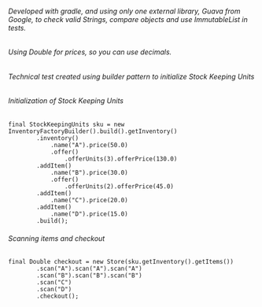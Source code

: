 ###### Developed with gradle, and using only one external library, Guava from Google, to check valid Strings, compare objects and use ImmutableList in tests.
###### Using Double for prices, so you can use decimals.

###### Technical test created using builder pattern to initialize Stock Keeping Units

###### Initialization of Stock Keeping Units

```
final StockKeepingUnits sku = new InventoryFactoryBuilder().build().getInventory()
        .inventory()
            .name("A").price(50.0)
            .offer()
                .offerUnits(3).offerPrice(130.0)
        .addItem()
            .name("B").price(30.0)
            .offer()
                .offerUnits(2).offerPrice(45.0)
        .addItem()
            .name("C").price(20.0)
        .addItem()
            .name("D").price(15.0)
        .build();
```

###### Scanning items and checkout

```
final Double checkout = new Store(sku.getInventory().getItems())
        .scan("A").scan("A").scan("A")
        .scan("B").scan("B").scan("B")
        .scan("C")
        .scan("D")
        .checkout();
```